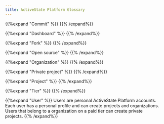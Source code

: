```yaml
---
title: ActiveState Platform Glossary
---
```


{{%expand "Commit" %}}
{{% /expand%}}

{{%expand "Dashboard" %}}
{{% /expand%}}

{{%expand "Fork" %}}
{{% /expand%}}

{{%expand "Open source" %}}
{{% /expand%}}

{{%expand "Organization" %}}
{{% /expand%}}

{{%expand "Private project" %}}
{{% /expand%}}

{{%expand "Project" %}}
{{% /expand%}}

{{%expand "Tier" %}}
{{% /expand%}}

{{%expand "User" %}}
Users are personal ActiveState Platform accounts. Each user has a personal profile and can create projects and organizations. Users that belong to a organization on a paid tier can create private projects.
{{% /expand%}}